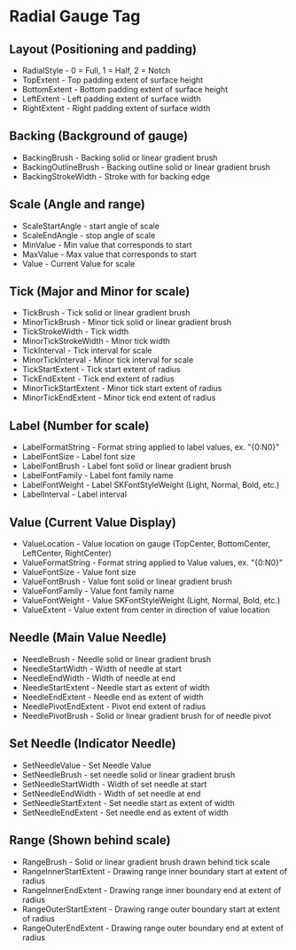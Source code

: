 # Radial Gauge Tag

## Layout (Positioning and padding)
* RadialStyle - 0 = Full, 1 = Half, 2 = Notch
* TopExtent - Top padding extent of surface height
* BottomExtent - Bottom padding extent of surface height
* LeftExtent - Left padding extent of surface width
* RightExtent - Right padding extent of surface width

## Backing (Background of gauge)
* BackingBrush - Backing solid or linear gradient brush
* BackingOutlineBrush - Backing outline solid or linear gradient brush
* BackingStrokeWidth - Stroke with for backing edge

## Scale (Angle and range)
* ScaleStartAngle - start angle of scale
* ScaleEndAngle - stop angle of scale
* MinValue - Min value that corresponds to start
* MaxValue - Max value that corresponds to start
* Value - Current Value for scale

## Tick (Major and Minor for scale)
* TickBrush - Tick solid or linear gradient brush
* MinorTickBrush - Minor tick solid or linear gradient brush
* TickStrokeWidth - Tick width
* MinorTickStrokeWidth - Minor tick width
* TickInterval - Tick interval for scale
* MinorTickInterval - Minor tick interval for scale
* TickStartExtent - Tick start extent of radius
* TickEndExtent - Tick end extent of radius
* MinorTickStartExtent - Minor tick start extent of radius
* MinorTickEndExtent - Minor tick end extent of radius

## Label (Number for scale)
* LabelFormatString - Format string applied to label values, ex. "{0:N0}"
* LabelFontSize - Label font size
* LabelFontBrush - Label font solid or linear gradient brush
* LabelFontFamily - Label font family name
* LabelFontWeight - Label SKFontStyleWeight (Light, Normal, Bold, etc.)
* LabelInterval - Label interval

## Value (Current Value Display)
* ValueLocation - Value location on gauge (TopCenter, BottomCenter, LeftCenter, RightCenter)
* ValueFormatString - Format string applied to Value values, ex. "{0:N0}"
* ValueFontSize - Value font size
* ValueFontBrush - Value font solid or linear gradient brush
* ValueFontFamily - Value font family name
* ValueFontWeight - Value SKFontStyleWeight (Light, Normal, Bold, etc.)
* ValueExtent - Value extent from center in direction of value location

## Needle (Main Value Needle)
* NeedleBrush - Needle solid or linear gradient brush
* NeedleStartWidth - Width of needle at start
* NeedleEndWidth - Width of needle at end
* NeedleStartExtent - Needle start as extent of width
* NeedleEndExtent - Needle end as extent of width
* NeedlePivotEndExtent - Pivot end extent of radius
* NeedlePivotBrush - Solid or linear gradient brush for of needle pivot

## Set Needle (Indicator Needle)
* SetNeedleValue - Set Needle Value
* SetNeedleBrush - set needle solid or linear gradient brush
* SetNeedleStartWidth - Width of set needle at start
* SetNeedleEndWidth - Width of set needle at end
* SetNeedleStartExtent - Set needle start as extent of width
* SetNeedleEndExtent - Set needle end as extent of width

## Range (Shown behind scale)
* RangeBrush - Solid or linear gradient brush drawn behind tick scale
* RangeInnerStartExtent - Drawing range inner boundary start at extent of radius
* RangeInnerEndExtent - Drawing range inner boundary end at extent of radius
* RangeOuterStartExtent - Drawing range outer boundary start at extent of radius
* RangeOuterEndExtent - Drawing range outer boundary end at extent of radius